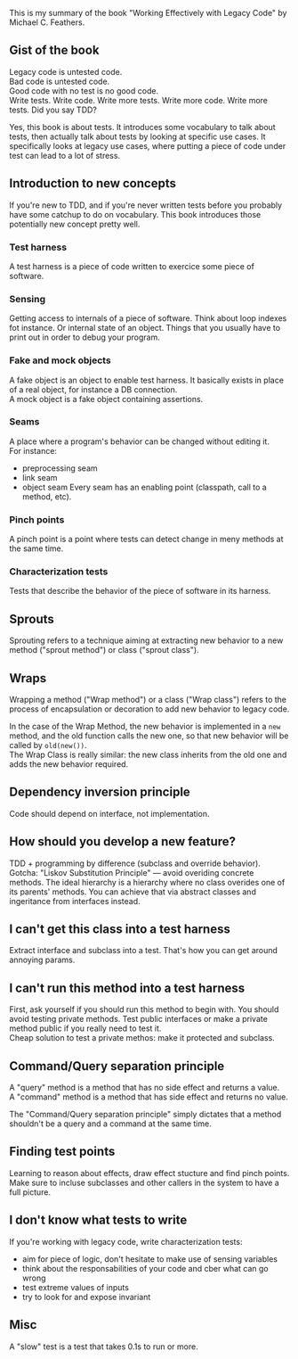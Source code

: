 This is my summary of the book "Working Effectively with Legacy Code" by
Michael C. Feathers.

Gist of the book
----------------
Legacy code is untested code.  
Bad code is untested code.  
Good code with no test is no good code.  
Write tests. Write code. Write more tests. Write more code. Write more tests.
Did you say TDD?

Yes, this book is about tests. It introduces some vocabulary to talk about tests, then actually talk about tests by looking at specific use cases. It specifically looks at legacy use cases, where putting a piece of code under test can lead to a lot of stress.

Introduction to new concepts
----------------------------
If you're new to TDD, and if you're never written tests before you probably
have some catchup to do on vocabulary. This book introduces those potentially
new concept pretty well.

### Test harness ###
A test harness is a piece of code written to exercice some piece of software.

### Sensing ###
Getting access to internals of a piece of software. Think about loop indexes
fot instance. Or internal state of an object. Things that you usually have to
print out in order to debug your program.

### Fake and mock objects ###
A fake object is an object to enable test harness. It basically exists in place
of a real object, for instance a DB connection.  
A mock object is a fake object containing assertions.

### Seams ###
A place where a program's behavior can be changed without editing it.  
For instance:
- preprocessing seam
- link seam
- object seam
Every seam has an enabling point (classpath, call to a method, etc).

### Pinch points ###
A pinch point is a point where tests can detect change in meny methods at the
same time.

### Characterization tests ###
Tests that describe the behavior of the piece of software in its harness.

Sprouts
---------
Sprouting refers to a technique aiming at extracting new behavior to a new
method ("sprout method") or class ("sprout class").

Wraps
-----
Wrapping a method ("Wrap method") or a class ("Wrap class") refers to the
process of encapsulation or decoration to add new behavior to legacy code.

In the case of the Wrap Method, the new behavior is implemented in a `new`
method, and the old function calls the new one, so that new behavior will be
called by `old(new())`.  
The Wrap Class is really similar: the new class inherits from the old one and
adds the new behavior required.

Dependency inversion principle
------------------------------
Code should depend on interface, not implementation.

How should you develop a new feature?
-------------------------------------
TDD + programming by difference (subclass and override behavior).  
Gotcha: "Liskov Substitution Principle" — avoid overiding concrete methods. The
ideal hierarchy is a hierarchy where no class overides one of its parents'
methods. You can achieve that via abstract classes and ingeritance from
interfaces instead.

I can't get this class into a test harness
------------------------------------------
Extract interface and subclass into a test. That's how you can get around
annoying params.

I can't run this method into a test harness
-------------------------------------------
First, ask yourself if you should run this method to begin with. You should
avoid testing private methods. Test public interfaces or make a private method
public if you really need to test it.  
Cheap solution to test a private methos: make it protected and subclass.

Command/Query separation principle
----------------------------------
A "query" method is a method that has no side effect and returns a value.  
A "command" method is a method that has side effect and returns no value.  

The "Command/Query separation principle" simply dictates that a method
shouldn't be a query and a command at the same time.

Finding test points
-------------------
Learning to reason about effects, draw effect stucture and find pinch points.
Make sure to incluse subclasses and other callers in the system to have a full
picture.

I don't know what tests to write
--------------------------------
If you're working with legacy code, write characterization tests:
- aim for piece of logic, don't hesitate to make use of sensing variables
- think about the responsabilities of your code and cber what can go wrong
- test extreme values of inputs
- try to look for and expose invariant

Misc
----
A "slow" test is a test that takes 0.1s to run or more.



